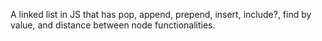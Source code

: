 A linked list in JS that has pop, append, prepend, insert, include?, find by value, and distance between node functionalities.
